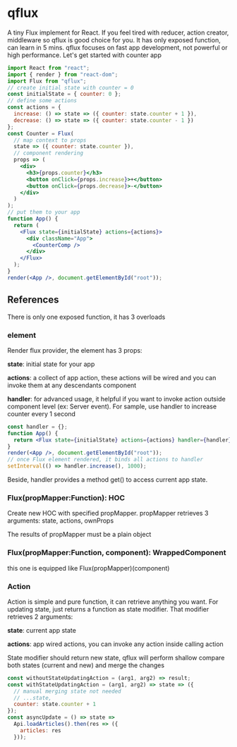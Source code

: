 # qflux

A tiny Flux implement for React. If you feel tired with reducer, action creator, middleware so qflux is good choice for you.
It has only exposed function, can learn in 5 mins. qflux focuses on fast app development, not powerful or high performance.
Let's get started with counter app

```jsx harmony
import React from "react";
import { render } from "react-dom";
import Flux from "qflux";
// create initial state with counter = 0
const initialState = { counter: 0 };
// define some actions
const actions = {
  increase: () => state => ({ counter: state.counter + 1 }),
  decrease: () => state => ({ counter: state.counter - 1 })
};
const Counter = Flux(
  // map context to props
  state => ({ counter: state.counter }),
  // component rendering
  props => (
    <div>
      <h3>{props.counter}</h3>
      <button onClick={props.increase}>+</button>
      <button onClick={props.decrease}>-</button>
    </div>
  )
);
// put them to your app
function App() {
  return (
    <Flux state={initialState} actions={actions}>
      <div className="App">
        <CounterComp />
      </div>
    </Flux>
  );
}
render(<App />, document.getElementById("root"));
```

## References

There is only one exposed function, it has 3 overloads

### <Flux/> element

Render flux provider, the element has 3 props:

**state**: initial state for your app

**actions**: a collect of app action, these actions will be wired and you can invoke them at any descendants component

**handler**: for advanced usage, it helpful if you want to invoke action outside component level (ex: Server event).
For sample, use handler to increase counter every 1 second

```jsx harmony
const handler = {};
function App() {
  return <Flux state={initialState} actions={actions} handler={handler} />;
}
render(<App />, document.getElementById("root"));
// once Flux element rendered, it binds all actions to handler
setInterval(() => handler.increase(), 1000);
```

Beside, handler provides a method get() to access current app state.

### Flux(propMapper:Function): HOC

Create new HOC with specified propMapper. propMapper retrieves 3 arguments: state, actions, ownProps

The results of propMapper must be a plain object

### Flux(propMapper:Function, component): WrappedComponent

this one is equipped like Flux(propMapper)(component)

### Action

Action is simple and pure function, it can retrieve anything you want.
For updating state, just returns a function as state modifier. That modifier retrieves 2 arguments:

**state**: current app state

**actions**: app wired actions, you can invoke any action inside calling action

State modifier should return new state, qflux will perform shallow compare both states (current and new) and merge the changes

```jsx harmony
const withoutStateUpdatingAction = (arg1, arg2) => result;
const withStateUpdatingAction = (arg1, arg2) => state => ({
  // manual merging state not needed
  // ...state,
  counter: state.counter + 1
});
const asyncUpdate = () => state =>
  Api.loadArticles().then(res => ({
    articles: res
  }));
```
